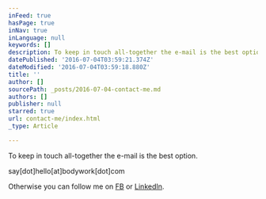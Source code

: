 ```yaml
---
inFeed: true
hasPage: true
inNav: true
inLanguage: null
keywords: []
description: To keep in touch all-together the e-mail is the best option.
datePublished: '2016-07-04T03:59:21.374Z'
dateModified: '2016-07-04T03:59:18.880Z'
title: ''
author: []
sourcePath: _posts/2016-07-04-contact-me.md
authors: []
publisher: null
starred: true
url: contact-me/index.html
_type: Article

---
```

To keep in touch all-together the e-mail is the best option.

say\[dot\]hello\[at\]bodywork\[dot\]com

Otherwise you can follow me on [FB][0] or [LinkedIn][1].

[0]: http://fb.com/xllco
[1]: http://linkedin.com/lluisconejeros